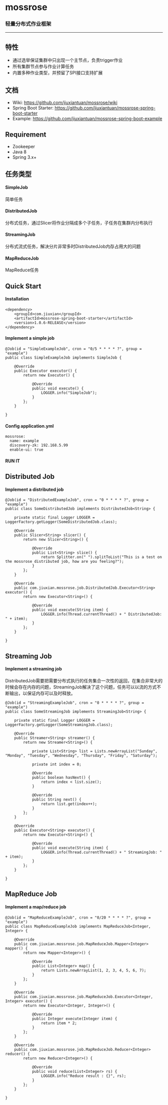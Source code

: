 # mossrose
<h3>轻量分布式作业框架</h3>

<hr>

## 特性
 * 通过选举保证集群中只出现一个主节点，负责trigger作业
 * 所有集群节点参与作业计算任务
 * 内置多种作业类型，并预留了SPI接口支持扩展

## 文档
 * Wiki: https://github.com/jiuxiantuan/mossrose/wiki
 * Spring Boot Starter: https://github.com/jiuxiantuan/mossrose-spring-boot-starter
 * Example: https://github.com/jiuxiantuan/mossrose-spring-boot-example

## Requirement

* Zookeeper
* Java 8
* Spring 3.x+ 


## 任务类型

#### SimpleJob
  简单任务
#### DistributedJob
 分布式任务，通过Slicer将作业分隔成多个子任务，子任务在集群内分布执行
#### StreamingJob
 分布式流式任务，解决分片非常多时DistributedJob内存占用大的问题
#### MapReduceJob
 MapReduce任务

## Quick Start

#### Installation
```
<dependency>
    <groupId>com.jiuxian</groupId>
    <artifactId>mossrose-spring-boot-starter</artifactId>
    <version>1.0.6-RELEASE</version>
</dependency>
```

#### Implement a simple job
```
@Job(id = "SimpleExampleJob", cron = "0/5 * * * * ?", group = "example")
public class SimpleExampleJob implements SimpleJob {

	@Override
	public Executor executor() {
		return new Executor() {

			@Override
			public void execute() {
				LOGGER.info("SimpleJob");
			}
		};
	}

}
```

#### Config application.yml
```
mossrose:
  name: example
  discovery-zk: 192.168.5.99
  enable-ui: true

```
#### RUN IT


## Distributed Job
#### Implement a distributed job
```
@Job(id = "DistributedExampleJob", cron = "0 * * * * ?", group = "example")
public class SomeDistributedJob implements DistributedJob<String> {

	private static final Logger LOGGER = LoggerFactory.getLogger(SomeDistributedJob.class);

	@Override
	public Slicer<String> slicer() {
		return new Slicer<String>() {

			@Override
			public List<String> slice() {
				return Splitter.on(" ").splitToList("This is a test on the mossrose distributed job, how are you feeling?");
			}
		};
	}

	@Override
	public com.jiuxian.mossrose.job.DistributedJob.Executor<String> executor() {
		return new Executor<String>() {

			@Override
			public void execute(String item) {
				LOGGER.info(Thread.currentThread() + " DistributedJob: " + item);
			}
		};
	}

}
```

## Streaming Job
#### Implement a streaming job
DistributedJob需要把需要分布式执行的任务集合一次性的返回，在集合非常大的时候会存在内存的问题，StreamingJob解决了这个问题，任务可以以流的方式不断输出，以保证内存可以及时释放。
```
@Job(id = "StreamingExampleJob", cron = "0 * * * * ?", group = "example")
public class SomeStreamingJob implements StreamingJob<String> {

	private static final Logger LOGGER = LoggerFactory.getLogger(SomeStreamingJob.class);

	@Override
	public Streamer<String> streamer() {
		return new Streamer<String>() {

			private List<String> list = Lists.newArrayList("Sunday", "Monday", "Tuesday", "Wednesday", "Thursday", "Friday", "Saturday");

			private int index = 0;

			@Override
			public boolean hasNext() {
				return index < list.size();
			}

			@Override
			public String next() {
				return list.get(index++);
			}
		};
	}

	@Override
	public Executor<String> executor() {
		return new Executor<String>() {

			@Override
			public void execute(String item) {
				LOGGER.info(Thread.currentThread() + " StreamingJob: " + item);
			}
		};
	}

}
```

## MapReduce Job
#### Implement a map/reduce job
```
@Job(id = "MapReduceExampleJob", cron = "0/20 * * * * ?", group = "example")
public class MapReduceExampleJob implements MapReduceJob<Integer, Integer> {

	@Override
	public com.jiuxian.mossrose.job.MapReduceJob.Mapper<Integer> mapper() {
		return new Mapper<Integer>() {

			@Override
			public List<Integer> map() {
				return Lists.newArrayList(1, 2, 3, 4, 5, 6, 7);
			}
		};
	}

	@Override
	public com.jiuxian.mossrose.job.MapReduceJob.Executor<Integer, Integer> executor() {
		return new Executor<Integer, Integer>() {

			@Override
			public Integer execute(Integer item) {
				return item * 2;
			}
		};
	}

	@Override
	public com.jiuxian.mossrose.job.MapReduceJob.Reducer<Integer> reducer() {
		return new Reducer<Integer>() {

			@Override
			public void reduce(List<Integer> rs) {
				LOGGER.info("Reduce result : {}", rs);
			}
		};
	}

}
```